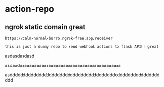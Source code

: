 # action-repo

## ngrok static domain great
```
https://calm-normal-burro.ngrok-free.app/receiver
```

```
this is just a dummy repo to send webhook actions to flask API!! great
```

asdasdasdasd

asdasdaaaaaaaaaaaaaaaaaaaaaaaaaaaaaaaaaaaaaaaaaa

asdddddddddddddddddddddddddddddddddddddddddddddddddddddddddddd
